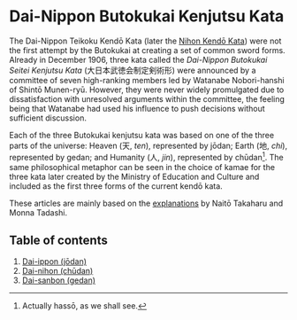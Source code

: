 # Dai-Nippon Butokukai Kenjutsu Kata

The Dai-Nippon Teikoku Kendō Kata (later the [Nihon Kendō Kata](../nihon_kendo_kata/README.md)) were not the first attempt by the Butokukai at creating a set of common sword forms. Already in December 1906, three kata called the *Dai-Nippon Butokukai Seitei Kenjutsu Kata* (大日本武徳会制定剣術形) were announced by a committee of seven high-ranking members led by Watanabe Nobori-hanshi of Shintō Munen-ryū. However, they were never widely promulgated due to dissatisfaction with unresolved arguments within the committee, the feeling being that Watanabe had used his influence to push decisions without sufficient discussion.

Each of the three Butokukai kenjutsu kata was based on one of the three parts of the universe: Heaven (天, *ten*), represented by jōdan; Earth (地, *chi*), represented by gedan; and Humanity (人, *jin*), represented by chūdan[^1]. The same philosophical metaphor can be seen in the choice of kamae for the three kata later created by the Ministry of Education and Culture and included as the first three forms of the current kendō kata.

These articles are mainly based on the [explanations](https://upload.wikimedia.org/wikipedia/commons/a/ad/NDL860375_%E5%A4%A7%E6%97%A5%E6%9C%AC%E6%AD%A6%E5%BE%B3%E4%BC%9A%E5%88%B6%E5%AE%9A%E5%89%A3%E8%A1%93%E5%BD%A2.pdf) by Naitō Takaharu and Monna Tadashi.

## Table of contents

1. [Dai-ippon (jōdan)](daiippon.md)
2. [Dai-nihon (chūdan)](dainihon.md)
3. [Dai-sanbon (gedan)](daisanbon.md)

[^1]: Actually hassō, as we shall see.
